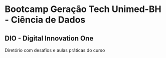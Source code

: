# Bootcamp Geração Tech Unimed-BH - Ciência de Dados
## DIO - Digital Innovation One
Diretório com desafios e aulas práticas do curso

